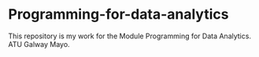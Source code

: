 # Programming-for-data-analytics
This repository is my work for the Module Programming for Data Analytics. ATU Galway Mayo.
